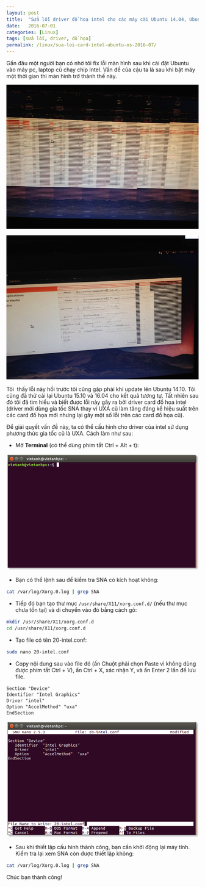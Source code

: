 ```yaml
---
layout: post
title:  "Sửa lỗi driver đồ hoạ intel cho các máy cài Ubuntu 14.04, Ubuntu 14.10 trở về sau"
date:   2016-07-01
categories: [Linux]
tags: [sửa lỗi, driver, đồ họa]
permalink: /linux/sua-loi-card-intel-ubuntu-os-2016-07/
---
```



Gần đâu một người bạn có nhờ tôi fix lỗi màn hình sau khi cài đặt Ubuntu vào máy pc, laptop cũ chạy chip Intel. Vấn đề của cậu ta là sau khi bật máy một thời gian thì màn hình trở thành thế này.

![Lỗi intel graphic ubuntu](/files/linux/intel-gp-error/intel-graphic-error.jpg)

![Lỗi intel graphic ubuntu](/files/linux/intel-gp-error/intel-graphic-error2.jpg)

Tôi  thấy lỗi này hồi trước tôi cũng gặp phải khi update lên Ubuntu 14.10. Tôi cũng đã thử cài lại Ubuntu 15.10 và 16.04 cho kết quả tương tự. Tất nhiên sau đó tôi đã tìm hiểu và biết được lỗi này gây ra bởi driver card đồ họa intel (driver mới dùng gia tốc SNA thay vì UXA cũ làm tăng đáng kể hiệu suất trên các card đồ họa mới nhưng lại gây một số lỗi trên các card đồ họa cũ).

Để giải quyết vấn đề này, ta có thể cấu hình cho driver của intel sử dụng phương thức gia tốc cũ là UXA. Cách làm như sau:

- Mở **Terminal** (có thể dùng phím tắt Ctrl + Alt + t):

![Cửa sổ Terminal trên Ubuntu](/files/linux/intel-gp-error/Terminal.png)

- Bạn có thể lệnh sau để kiểm tra SNA có kích hoạt không:

~~~sh
cat /var/log/Xorg.0.log | grep SNA
~~~

- Tiếp đó bạn tạo thư mục `/usr/share/X11/xorg.conf.d/` (nếu thư mục chưa tồn tại) và di chuyển vào đó bằng cách gõ:

~~~sh
mkdir /usr/share/X11/xorg.conf.d
cd /usr/share/X11/xorg.conf.d
~~~

- Tạo file có tên 20-intel.conf:

~~~sh
sudo nano 20-intel.conf
~~~

- Copy nội dung sau vào file đó (ấn Chuột phải chọn Paste vì không dùng được phím tắt Ctrl + V), ấn Ctrl + X, xác nhận Y, và ấn Enter 2 lần để lưu file.

~~~
Section "Device"
Identifier "Intel Graphics"
Driver "intel"
Option "AccelMethod" "uxa"
EndSection
~~~

![nano-fix-intel-graphic-error](/files/linux/intel-gp-error/nano-fix-intel-graphic-error.png)

- Sau khi thiết lập cấu hình thành công, bạn cần khởi động lại máy tính. Kiểm tra lại xem SNA còn được thiết lập không:

~~~sh
cat /var/log/Xorg.0.log | grep SNA
~~~

Chúc bạn thành công!